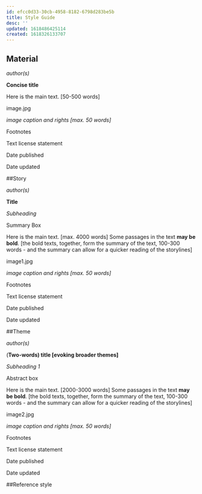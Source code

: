 ```yaml
---
id: efcc0d33-30cb-4958-8182-6798d283be5b
title: Style Guide
desc: ''
updated: 1618486425114
created: 1618326133707
---
```


<!-- >**Note from Arthur**
I have added the style guide draft by Filippo as a starting point. When this note is finalised, it will be integrated into the [[templates]] and will then autofill with fitting fields for each category as you create a new material, theme or story. See [[help.file structure]] for more information regarding the existing fields and their functions. Dot dot dot-->

<!-- Notes should be in comments like this -->
<!-- Easiest way to do this - Hit `Cmd + /` -->

## Material

*author(s)*

**Concise title** 

Here is the main text. [50-500 words]

image.jpg

*image caption and rights [max. 50 words]*

Footnotes 

Text license statement

Date published

Date updated

##Story

*author(s)*

**Title**

*Subheading* 

Summary Box

Here is the main text. [max. 4000 words] Some passages in the text **may be bold**. [the bold texts, together, form the summary of the text, 100-300 words - and the summary can allow for a quicker reading of the storylines]

image1.jpg

*image caption and rights [max. 50 words]*

Footnotes

Text license statement

Date published

Date updated

##Theme

*author(s)*

(**Two-words) title [evoking broader themes]**

*Subheading 1*

Abstract box

Here is the main text. [2000-3000 words] Some passages in the text **may be bold**. [the bold texts, together, form the summary of the text, 100-300 words - and the summary can allow for a quicker reading of the storylines]

image2.jpg

*image caption and rights [max. 50 words]*

Footnotes

Text license statement

Date published

Date updated

##Reference style